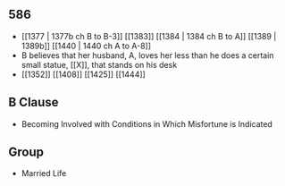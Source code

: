 ## 586
- [[1377 | 1377b ch B to B-3]] [[1383]] [[1384 | 1384 ch B to A]] [[1389 | 1389b]] [[1440 | 1440 ch A to A-8]] 
- B believes that her husband, A, loves her less than he does a certain small statue, [[X]], that stands on his desk
- [[1352]] [[1408]] [[1425]] [[1444]] 

## B Clause
- Becoming Involved with Conditions in Which Misfortune is Indicated

## Group
- Married Life

